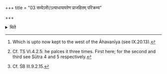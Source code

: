 +++
title = "03 सव्येऽसें\\!ऽत्याधायापरेण प्राजहितम् परिक्रम्य"

+++

<details><summary>थिते</summary>

3. Having placed (the pitcher[^1] of water) on left shoulder, having stepped round by the west of the old Gārhapatya (Viz. Prājahita-fire), having taken it (out of the Prāgvaṁśa) by the eastern door, having gone by the south of the altar, having passed round by the south of the Mārjalīya dhiṣṇya, he places it[^2] on the southern hip (-South-western corner) of the Uitaravedi[^3] with indrāgniyorbhāgadheyī stha.  

[^1]: Which is upto now kept to the west of the Āhavanīya (see IX.20.13).  

[^2]: Cf. TS VI.4.2.5: he palces it three times. First here; for the second and third see Sūtra 4 and 5 respectively.  

[^3]: Cf. ŚB III.9.2.15.  

[^4]: TS I.3.12.c.b.  
</details>
